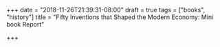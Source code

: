 +++
date = "2018-11-26T21:39:31-08:00"
draft = true
tags = ["books", "history"]
title = "Fifty Inventions that Shaped the Modern Economy: Mini book Report"

+++
